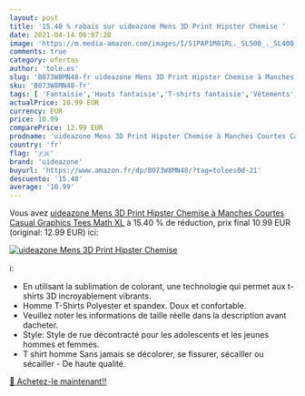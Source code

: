 ```yaml
---
layout: post
title: '15.40 % rabais sur uideazone Mens 3D Print Hipster Chemise '
date: 2021-04-14 06:07:28
image: 'https://m.media-amazon.com/images/I/51PAP1M81RL._SL500_._SL400_.jpg'
comments: true
category: ofertas
author: 'tole.es'
slug: 'B073W8MN48-fr uideazone Mens 3D Print Hipster Chemise à Manches Courtes...'
sku: 'B073W8MN48-fr'
tags: [ 'Fantaisie','Hauts fantaisie','T-shirts fantaisie','Vêtements','Vêtements techniques et spéciaux','uideazone', ]
actualPrice: 10.99 EUR
currency: EUR
price: 10.99
comparePrice: 12.99 EUR
prodname: 'uideazone Mens 3D Print Hipster Chemise à Manches Courtes Casual Graphics Tees  Math  XL'
country: 'fr'
flag: '🇫🇷'
brand: 'uideazone'
buyurl: 'https://www.amazon.fr/dp/B073W8MN48/?tag=tolees0d-21'
descuento: '15.40'
average: '10.99'
---
```


Vous avez [uideazone Mens 3D Print Hipster Chemise à Manches Courtes Casual Graphics Tees  Math  XL](https://www.amazon.fr/dp/B073W8MN48/?tag=tolees0d-21)  à  15.40 % de réduction, prix final  10.99 EUR (original: 12.99 EUR) ici:

[![uideazone Mens 3D Print Hipster Chemise ](https://m.media-amazon.com/images/I/51PAP1M81RL._SL500_._SL400_.jpg)](https://www.amazon.fr/dp/B073W8MN48/?tag=tolees0d-21)

ℹ️:

- En utilisant la sublimation de colorant, une technologie qui permet aux t-shirts 3D incroyablement vibrants.
- Homme T-Shirts Polyester et spandex. Doux et confortable.
- Veuillez noter les informations de taille réelle dans la description avant dacheter.
- Style: Style de rue décontracté pour les adolescents et les jeunes hommes et femmes.
- T shirt homme Sans jamais se décolorer, se fissurer, sécailler ou sécailler - De haute qualité.

[🛒 Achetez-le maintenant!!](https://www.amazon.fr/dp/B073W8MN48/?tag=tolees0d-21)
